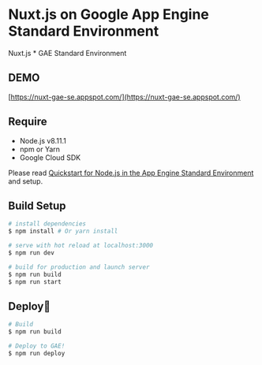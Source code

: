 # Nuxt.js on Google App Engine Standard Environment

Nuxt.js * GAE Standard Environment

## DEMO
[https://nuxt-gae-se.appspot.com/](https://nuxt-gae-se.appspot.com/)

## Require

* Node.js v8.11.1
* npm or Yarn
* Google Cloud SDK

Please read [Quickstart for Node.js in the App Engine Standard Environment](https://cloud.google.com/appengine/docs/standard/nodejs/quickstart) and setup.


## Build Setup

```bash
# install dependencies
$ npm install # Or yarn install

# serve with hot reload at localhost:3000
$ npm run dev

# build for production and launch server
$ npm run build
$ npm run start
```


## Deploy🚀

```bash
# Build
$ npm run build

# Deploy to GAE!
$ npm run deploy
```
